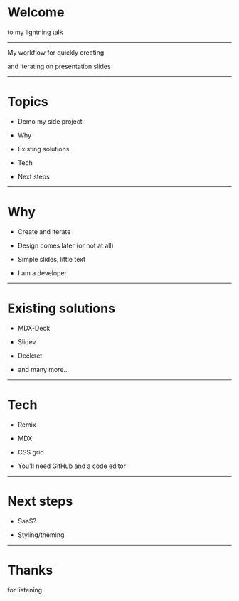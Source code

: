 # Welcome

to my lightning talk

---

My workflow for quickly creating

and iterating on presentation slides

---

# Topics

- Demo my side project

- Why

- Existing solutions

- Tech

- Next steps

---

# Why

- Create and iterate

- Design comes later (or not at all)

- Simple slides, little text

- I am a developer

---

# Existing solutions

- MDX-Deck

- Slidev

- Deckset

- and many more...

---

# Tech

- Remix

- MDX

- CSS grid

- You'll need GitHub and a code editor

---

# Next steps

- SaaS?

- Styling/theming

---

# Thanks

for listening
